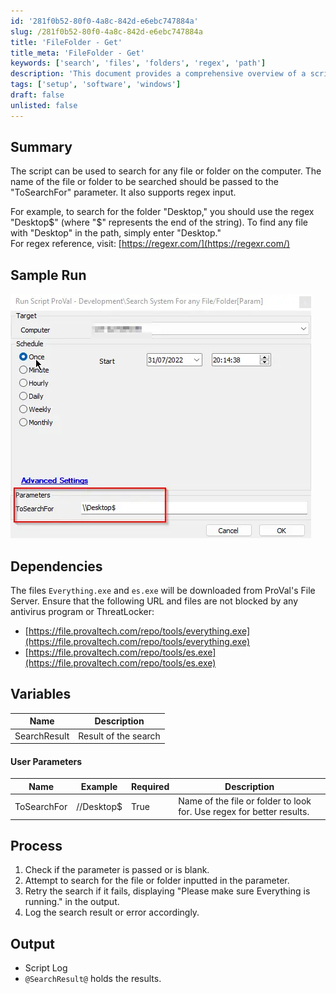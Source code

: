 ```yaml
---
id: '281f0b52-80f0-4a8c-842d-e6ebc747884a'
slug: /281f0b52-80f0-4a8c-842d-e6ebc747884a
title: 'FileFolder - Get'
title_meta: 'FileFolder - Get'
keywords: ['search', 'files', 'folders', 'regex', 'path']
description: 'This document provides a comprehensive overview of a script designed to search for files and folders on a computer. It allows users to specify a search term using the "ToSearchFor" parameter, supports regex input for advanced searching, and details the process, dependencies, and output of the script.'
tags: ['setup', 'software', 'windows']
draft: false
unlisted: false
---
```


## Summary

The script can be used to search for any file or folder on the computer. The name of the file or folder to be searched should be passed to the "ToSearchFor" parameter. It also supports regex input.

For example, to search for the folder "Desktop," you should use the regex "Desktop$" (where "$" represents the end of the string). To find any file with "Desktop" in the path, simply enter "Desktop."  
For regex reference, visit: [https://regexr.com/](https://regexr.com/)

## Sample Run

![Sample Run](../../../static/img/docs/281f0b52-80f0-4a8c-842d-e6ebc747884a/image_1.webp)

## Dependencies

The files `Everything.exe` and `es.exe` will be downloaded from ProVal's File Server. Ensure that the following URL and files are not blocked by any antivirus program or ThreatLocker:

- [https://file.provaltech.com/repo/tools/everything.exe](https://file.provaltech.com/repo/tools/everything.exe)
- [https://file.provaltech.com/repo/tools/es.exe](https://file.provaltech.com/repo/tools/es.exe)

## Variables

| Name         | Description              |
|--------------|--------------------------|
| SearchResult | Result of the search     |

#### User Parameters

| Name        | Example      | Required | Description                                             |
|-------------|--------------|----------|---------------------------------------------------------|
| ToSearchFor | //Desktop$   | True     | Name of the file or folder to look for. Use regex for better results. |

## Process

1. Check if the parameter is passed or is blank.
2. Attempt to search for the file or folder inputted in the parameter.
3. Retry the search if it fails, displaying "Please make sure Everything is running." in the output.
4. Log the search result or error accordingly.

## Output

- Script Log
- `@SearchResult@` holds the results.
